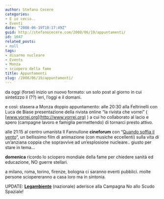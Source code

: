 ```yaml
---
author: Stefano Cecere
categories:
- E io cecio..
- Eventi
date: "2008-06-19T10:17:49Z"
guid: http://stefanocecere.com/2008/06/19/appuntamenti/
id: 1047
related_posts:
- null
tags:
- disarmo nucleare
- Events
- Monza
- sciopero della fame
title: Appuntamenti
slug: /2008/06/19/appuntamenti/
---
```


da oggi (forse) inizio un nuovo formato: un solo post al giorno in cui sintetizzo il (??) ieri, l&#8217;oggi e il domani.

e così: stasera a Monza doppio appuntamento: alle 20:30 alla Feltrinelli con Luca de Biase presentazione della rivista online &#8220;la rivista che vorrei&#8221; ( [www.vorrei.org](http://www.vorrei.org) ) a cui ho collaborato al lacio e spero (campagne lavoro e famiglia permettendo) di tornarci presto attivo.

alle 21:15 al centro umanista Il Fannullone **cineforum** con &#8220;[Quando soffia il vento](http://www.ilfannullone.it)&#8220;, un bellissimo film di animazione (con musiche eccellenti) sulla vita di un&#8217;anziana coppia che sopravvive ad un&#8217;esplosione nucleare.. giusto per stare in tema&#8230;

**domenica** ricordo lo sciopero mondiale della fame per chiedere sanità ed educazione, NO guerre stellari.
  
a milano, roma, torino, firenze, bologna ci saranno eventi pubblici. molte persone sciopereranno a casa loro ma in sintonia.

UPDATE: **<a href="http://www.legambiente.eu" target="_blank">Legambiente</a>** (nazionale) aderisce alla Campagna No allo Scudo Spaziale!